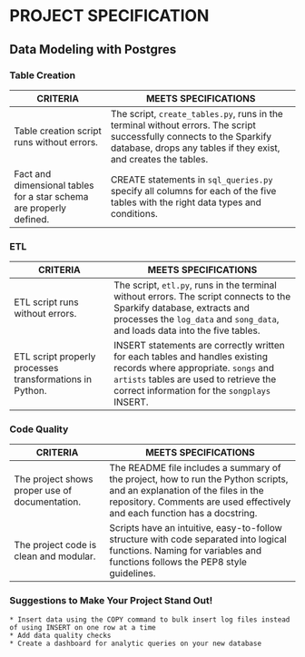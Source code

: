 # PROJECT SPECIFICATION
## Data Modeling with Postgres

### Table Creation

|CRITERIA|MEETS SPECIFICATIONS|
|--------|--------------------|
|Table creation script runs without errors.|The script, `create_tables.py`, runs in the terminal without errors. The script successfully connects to the Sparkify database, drops any tables if they exist, and creates the tables.
|Fact and dimensional tables for a star schema are properly defined.|CREATE statements in `sql_queries.py` specify all columns for each of the five tables with the right data types and conditions.

### ETL

|CRITERIA|MEETS SPECIFICATIONS|
|--------|--------------------|
|ETL script runs without errors.|The script, `etl.py`, runs in the terminal without errors. The script connects to the Sparkify database, extracts and processes the `log_data` and `song_data`, and loads data into the five tables.
|ETL script properly processes transformations in Python.|INSERT statements are correctly written for each tables and handles existing records where appropriate. `songs` and `artists` tables are used to retrieve the correct information for the `songplays` INSERT.

### Code Quality

|CRITERIA|MEETS SPECIFICATIONS|
|--------|--------------------|
|The project shows proper use of documentation.|The README file includes a summary of the project, how to run the Python scripts, and an explanation of the files in the repository. Comments are used effectively and each function has a docstring.
|The project code is clean and modular.|Scripts have an intuitive, easy-to-follow structure with code separated into logical functions. Naming for variables and functions follows the PEP8 style guidelines.

### Suggestions to Make Your Project Stand Out!
```
* Insert data using the COPY command to bulk insert log files instead of using INSERT on one row at a time
* Add data quality checks
* Create a dashboard for analytic queries on your new database
```
